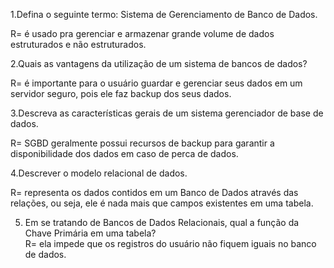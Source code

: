 1.Defina o seguinte termo: Sistema de Gerenciamento de Banco de Dados.<br>

R= é usado pra gerenciar e armazenar grande volume de dados estruturados e não estruturados.

2.Quais as vantagens da utilização de um sistema de bancos de dados?<br>

R= é importante para o usuário guardar e gerenciar seus dados em um servidor seguro, pois ele faz backup dos seus dados.

3.Descreva as características gerais de um sistema gerenciador de base de dados.<br>

R= SGBD geralmente possui recursos de backup para garantir a disponibilidade dos dados em caso de perca de dados.

4.Descrever o modelo relacional de dados.<br>

R= representa os dados contidos em um Banco de Dados através das relações, ou seja, ele é nada mais que campos existentes em uma tabela.

5. Em se tratando de Bancos de Dados Relacionais, qual a função da Chave Primária em uma tabela?<br>
R= ela impede que os registros do usuário não fiquem iguais no banco de dados. 